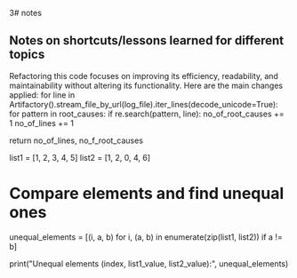 3# notes

## Notes on shortcuts/lessons learned for different topics
Refactoring this code focuses on improving its efficiency, readability, and maintainability without altering its functionality. Here are the main changes applied:
 for line in Artifactory().stream_file_by_url(log_file).iter_lines(decode_unicode=True):
            for pattern in root_causes:
                if re.search(pattern, line):
                    no_of_root_causes += 1
     no_of_lines += 1

 return no_of_lines, no_f_root_causes

list1 = [1, 2, 3, 4, 5]
list2 = [1, 2, 0, 4, 6]

# Compare elements and find unequal ones
unequal_elements = [(i, a, b) for i, (a, b) in enumerate(zip(list1, list2)) if a != b]

print("Unequal elements (index, list1_value, list2_value):", unequal_elements)
